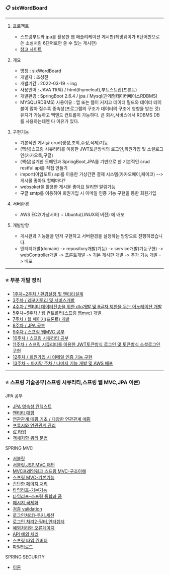 ### :clipboard: sixWordBoard
---

1. 프로젝트
    + 스프링부트와 jpa를 활용한 웹 애플리케이션 게시판(헤밍웨이가 6단어만으로 쓴 소설처럼 6단어로만 쓸 수 있는 게시판)
    + [참고 사이트](http://www.sixwordswriter.cf/)

2. 개요
   + 명칭 : sixWordBoard
   + 개발자 : 조성진
   + 개발기간 : 2022-03-19 ~ ing
   + 사용언어 : JAVA 11(백) / html(thymeleaf),부트스트랩(프론트)
   + 개발환경 : SpringBoot 2.6.4 / jpa / Mysql(관계형데이터베이스RDBMS)
   + MYSQL(RDBMS) 사용이유 : 앱 또는 웹이 커지고 데이터 필드와 데이터 테이블이 많아 질수록 종속성(프로그램의 구조가 데이터의 구조에 영향을 받는 것) 유지가 가능하고 백엔드 컨트롤이 가능하다. 큰 회사,서비스에서 RDBMS DB를 사용하는데엔 다 이유가 있다.

3. 구현기능
   + 기본적인 게시글 crud(생성,조회,수정,삭제)기능
   + (핵심)스프링 시큐리티를 이용한 JWT토큰방식의 로그인,회원가입 및 소셜로그인(카카오톡,구글)
   + (핵심)설계한 도메인과 SpringBoot,JPA를 기반으로 한 기본적인 crud restful api를 직접 만들기
   + import(아임포트) api를 이용한 가상간편 결제 시스템(카카오페이,페이코) --> 게시물 좋아요 할때마다?
   + websoket을 활용한 게시물 좋아요 달리면 알림기능
   + 구글 smtp를 이용하여 회원가입 시 이메일 인증 기능 구현을 통한 회원가입 
 
4. 서버환경
   + AWS EC2(가상서버) + Ubuntu(LINUX의 버전) 에 배포


5. 개발방향
   + 게시판과 기능들을 먼저 구현하고 서버환경을 설정하는 방향으로 진행하겠습니다.
   + 엔티티개발(domain) -> repository개발(기능) -> service개발(기능구현) -> webController개발 -> 프론트개발 -> 기본 게시판 개발 -> 추가 기능 개발 -> 배포

----------
### ⭐ 부분 개발 정리
* [1주차~2주차 / 환경설정 및 엔티티설계](https://github.com/Jorados/sixWordsBoard/blob/main/record/fisrt.md)
* [3주차 / 레포지토리 및 서비스개발](https://github.com/Jorados/sixWordsBoard/blob/main/record/repository_service.md)
* [4주차 / 엔티티 데이터전송을 위한 dto개발 및 6글자 제한을 두는 어노테이션 개발](https://github.com/Jorados/sixWordsBoard/blob/main/record/dto_annotation.md)
* [5주차~6주차 / 웹 컨트롤러(스프링 웹mvc) 개발](https://github.com/Jorados/sixWordsBoard/blob/main/record/webController.md)
* [7주차 / 웹 페이지(프론트) 개발](https://github.com/Jorados/sixWordsBoard/blob/main/record/webPage.md)
* [8주차 / JPA 공부]()
* [9주차 / 스프링 웹MVC 공부]()
* [10주차 / 스프링 시큐리티 공부]()
* [11주차 / 스프링 시큐리티를 이용한 JWT토큰방식 로그인 및 토큰방식 소셜로그인 구현]()
* [12주차 / 회원가입 시 이메일 인증 기능 구현]()
* [13주차 ~ 마지막 주차 / 나머지 기능 개발 및 AWS 배포]() 

---------
### ⭐ 스프링 기술공부(스프링 시큐리티,스프링 웹 MVC,JPA 이론)
JPA 공부
* [JPA 영속성 컨텍스트](https://github.com/Jorados/sixWordsBoard/blob/main/JpaRecord/Persist.md)
* [엔티티 매핑](https://github.com/Jorados/sixWordsBoard/blob/main/JpaRecord/EntityMapping.md)
* [연관관계 매핑 기초 / 다양한 연관관계 매핑]()
* [프록시와 연관관계 관리]()
* [값 타입]()
* [객체지향 쿼리 문법]()
  
SPRING MVC
* [서블릿]()
* [서블릿,JSP,MVC 패턴]()
* [MVC프레임워크 스프링 MVC-구조이해]()
* [스프링 MVC-기본기능]()
* [간단한 페이지 처리]()
* [타임리프-기본기능]()
* [타임리프-스프링 통합과 폼]()
* [메시지,국제화]()
* [검증 validation]()
* [로그인처리1-쿠키,세션]()
* [로그인 처리2-필터,인터셉터]()
* [예외처리와 오류페이지]()
* [API 예외 처리]()
* [스프링 타입 컨버터]()
* [파일업로드]()

SPRING SECURITY
* [이론]()
